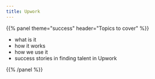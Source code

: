 ```yaml
---
title: Upwork
---
```



{{% panel theme="success" header="Topics to cover" %}}

 - what is it
 - how it works
 - how we use it
 - success stories in finding talent in Upwork

{{% /panel %}}